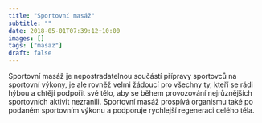 ```yaml
---
title: "Sportovní masáž"
subtitle: ""
date: 2018-05-01T07:39:12+10:00
images: []
tags: ["masaz"]
draft: false
---
```

Sportovní masáž je nepostradatelnou součástí přípravy sportovců na sportovní výkony, je ale rovněž velmi žádoucí pro všechny ty, kteří se rádi hýbou a chtějí podpořit své tělo, aby se během provozování nejrůznějších sportovních aktivit nezranili.
Sportovní masáž prospívá organismu také po podaném sportovním výkonu a podporuje rychlejší regeneraci celého těla.
